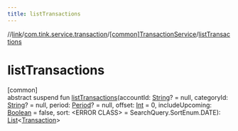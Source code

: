 ```yaml
---
title: listTransactions
---
```

//[link](../../../index.html)/[com.tink.service.transaction](../index.html)/[[common]TransactionService](index.html)/[listTransactions](list-transactions.html)



# listTransactions



[common]\
abstract suspend fun [listTransactions](list-transactions.html)(accountId: [String](https://kotlinlang.org/api/latest/jvm/stdlib/kotlin/-string/index.html)? = null, categoryId: [String](https://kotlinlang.org/api/latest/jvm/stdlib/kotlin/-string/index.html)? = null, period: [Period](../../com.tink.model.time/[common]-period/index.html)? = null, offset: [Int](https://kotlinlang.org/api/latest/jvm/stdlib/kotlin/-int/index.html) = 0, includeUpcoming: [Boolean](https://kotlinlang.org/api/latest/jvm/stdlib/kotlin/-boolean/index.html) = false, sort: &lt;ERROR CLASS&gt; = SearchQuery.SortEnum.DATE): [List](https://kotlinlang.org/api/latest/jvm/stdlib/kotlin.collections/-list/index.html)&lt;[Transaction](../../com.tink.model.transaction/[common]-transaction/index.html)&gt;




